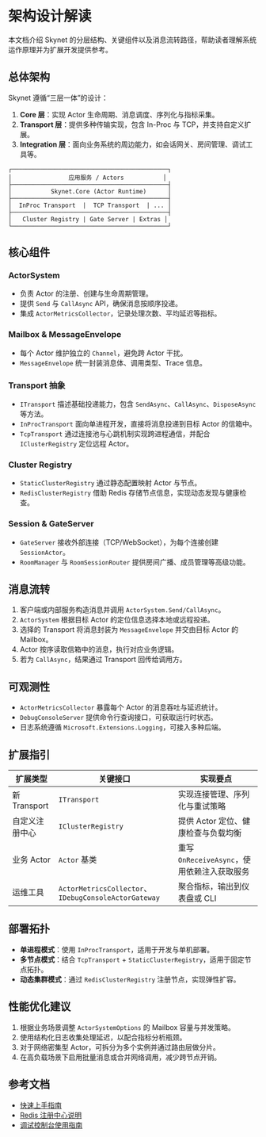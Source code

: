 # 架构设计解读

本文档介绍 Skynet 的分层结构、关键组件以及消息流转路径，帮助读者理解系统运作原理并为扩展开发提供参考。

## 总体架构
Skynet 遵循“三层一体”的设计：
1. **Core 层**：实现 Actor 生命周期、消息调度、序列化与指标采集。
2. **Transport 层**：提供多种传输实现，包含 In-Proc 与 TCP，并支持自定义扩展。
3. **Integration 层**：面向业务系统的周边能力，如会话网关、房间管理、调试工具等。

```
┌────────────────────────────────────────────┐
│                应用服务 / Actors           │
├────────────────────────────────────────────┤
│           Skynet.Core (Actor Runtime)      │
├────────────────────────────────────────────┤
│  InProc Transport  |  TCP Transport  | ... │
├────────────────────────────────────────────┤
│   Cluster Registry | Gate Server | Extras │
└────────────────────────────────────────────┘
```

## 核心组件

### ActorSystem
- 负责 Actor 的注册、创建与生命周期管理。
- 提供 `Send` 与 `CallAsync` API，确保消息按顺序投递。
- 集成 `ActorMetricsCollector`，记录处理次数、平均延迟等指标。

### Mailbox & MessageEnvelope
- 每个 Actor 维护独立的 `Channel`，避免跨 Actor 干扰。
- `MessageEnvelope` 统一封装消息体、调用类型、Trace 信息。

### Transport 抽象
- `ITransport` 描述基础投递能力，包含 `SendAsync`、`CallAsync`、`DisposeAsync` 等方法。
- `InProcTransport` 面向单进程开发，直接将消息投递到目标 Actor 的信箱中。
- `TcpTransport` 通过连接池与心跳机制实现跨进程通信，并配合 `IClusterRegistry` 定位远程 Actor。

### Cluster Registry
- `StaticClusterRegistry` 通过静态配置映射 Actor 与节点。
- `RedisClusterRegistry` 借助 Redis 存储节点信息，实现动态发现与健康检查。

### Session & GateServer
- `GateServer` 接收外部连接（TCP/WebSocket），为每个连接创建 `SessionActor`。
- `RoomManager` 与 `RoomSessionRouter` 提供房间广播、成员管理等高级功能。

## 消息流转
1. 客户端或内部服务构造消息并调用 `ActorSystem.Send/CallAsync`。
2. `ActorSystem` 根据目标 Actor 的定位信息选择本地或远程投递。
3. 选择的 Transport 将消息封装为 `MessageEnvelope` 并交由目标 Actor 的 Mailbox。
4. Actor 按序读取信箱中的消息，执行对应业务逻辑。
5. 若为 `CallAsync`，结果通过 Transport 回传给调用方。

## 可观测性
- `ActorMetricsCollector` 暴露每个 Actor 的消息吞吐与延迟统计。
- `DebugConsoleServer` 提供命令行查询接口，可获取运行时状态。
- 日志系统遵循 `Microsoft.Extensions.Logging`，可接入多种后端。

## 扩展指引
| 扩展类型 | 关键接口 | 实现要点 |
|----------|----------|----------|
| 新 Transport | `ITransport` | 实现连接管理、序列化与重试策略 |
| 自定义注册中心 | `IClusterRegistry` | 提供 Actor 定位、健康检查与负载均衡 |
| 业务 Actor | `Actor` 基类 | 重写 `OnReceiveAsync`，使用依赖注入获取服务 |
| 运维工具 | `ActorMetricsCollector`、`IDebugConsoleActorGateway` | 聚合指标，输出到仪表盘或 CLI |

## 部署拓扑
- **单进程模式**：使用 `InProcTransport`，适用于开发与单机部署。
- **多节点模式**：结合 `TcpTransport` + `StaticClusterRegistry`，适用于固定节点拓扑。
- **动态集群模式**：通过 `RedisClusterRegistry` 注册节点，实现弹性扩容。

## 性能优化建议
1. 根据业务场景调整 `ActorSystemOptions` 的 Mailbox 容量与并发策略。
2. 使用结构化日志收集处理延迟，以配合指标分析瓶颈。
3. 对于网络密集型 Actor，可拆分为多个实例并通过路由层做分片。
4. 在高负载场景下启用批量消息或合并网络调用，减少跨节点开销。

## 参考文档
- [快速上手指南](getting-started.md)
- [Redis 注册中心说明](redis-registry.md)
- [调试控制台使用指南](debug-console.md)

